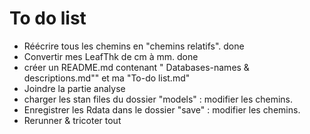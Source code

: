 # To do list

+ Réécrire tous les chemins en "chemins relatifs".  done
+ Convertir mes LeafThk de cm à mm. done
+ créer un README.md contenant " Databases-names & descriptions.md"" et ma "To-do list.md"
+ Joindre la partie analyse
+ charger les stan files du dossier "models" : modifier les chemins.
+ Enregistrer les Rdata dans le dossier "save" : modifier les chemins.
+ Rerunner & tricoter tout 